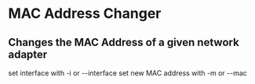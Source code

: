# MAC Address Changer
## Changes the MAC Address of a given network adapter

set interface with -i or --interface
set new MAC address with -m or --mac